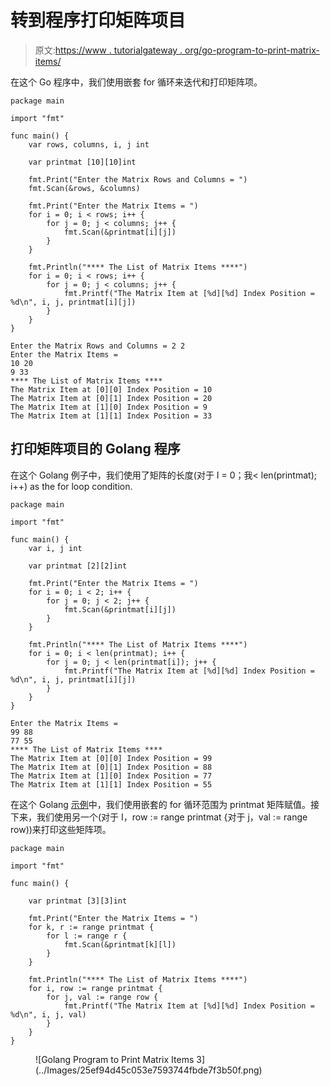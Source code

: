 # 转到程序打印矩阵项目

> 原文:[https://www . tutorialgateway . org/go-program-to-print-matrix-items/](https://www.tutorialgateway.org/go-program-to-print-matrix-items/)

在这个 Go 程序中，我们使用嵌套 for 循环来迭代和打印矩阵项。

```
package main

import "fmt"

func main() {
    var rows, columns, i, j int

    var printmat [10][10]int

    fmt.Print("Enter the Matrix Rows and Columns = ")
    fmt.Scan(&rows, &columns)

    fmt.Print("Enter the Matrix Items = ")
    for i = 0; i < rows; i++ {
        for j = 0; j < columns; j++ {
            fmt.Scan(&printmat[i][j])
        }
    }

    fmt.Println("**** The List of Matrix Items ****")
    for i = 0; i < rows; i++ {
        for j = 0; j < columns; j++ {
            fmt.Printf("The Matrix Item at [%d][%d] Index Position = %d\n", i, j, printmat[i][j])
        }
    }
}
```

```
Enter the Matrix Rows and Columns = 2 2
Enter the Matrix Items =       
10 20
9 33
**** The List of Matrix Items ****
The Matrix Item at [0][0] Index Position = 10
The Matrix Item at [0][1] Index Position = 20
The Matrix Item at [1][0] Index Position = 9
The Matrix Item at [1][1] Index Position = 33
```

## 打印矩阵项目的 Golang 程序

在这个 Golang 例子中，我们使用了矩阵的长度(对于 I = 0；我< len(printmat); i++) as the for loop condition.

```
package main

import "fmt"

func main() {
    var i, j int

    var printmat [2][2]int

    fmt.Print("Enter the Matrix Items = ")
    for i = 0; i < 2; i++ {
        for j = 0; j < 2; j++ {
            fmt.Scan(&printmat[i][j])
        }
    }

    fmt.Println("**** The List of Matrix Items ****")
    for i = 0; i < len(printmat); i++ {
        for j = 0; j < len(printmat[i]); j++ {
            fmt.Printf("The Matrix Item at [%d][%d] Index Position = %d\n", i, j, printmat[i][j])
        }
    }
}
```

```
Enter the Matrix Items = 
99 88
77 55
**** The List of Matrix Items ****
The Matrix Item at [0][0] Index Position = 99
The Matrix Item at [0][1] Index Position = 88
The Matrix Item at [1][0] Index Position = 77
The Matrix Item at [1][1] Index Position = 55
```

在这个 Golang [示例](https://www.tutorialgateway.org/go-programs/)中，我们使用嵌套的 for 循环范围为 printmat 矩阵赋值。接下来，我们使用另一个(对于 I，row := range printmat {对于 j，val := range row))来打印这些矩阵项。

```
package main

import "fmt"

func main() {

    var printmat [3][3]int

    fmt.Print("Enter the Matrix Items = ")
    for k, r := range printmat {
        for l := range r {
            fmt.Scan(&printmat[k][l])
        }
    }

    fmt.Println("**** The List of Matrix Items ****")
    for i, row := range printmat {
        for j, val := range row {
            fmt.Printf("The Matrix Item at [%d][%d] Index Position = %d\n", i, j, val)
        }
    }
}
```

<figure class="wp-block-image size-large">![Golang Program to Print Matrix Items 3](../Images/25ef94d45c053e7593744fbde7f3b50f.png)</figure>